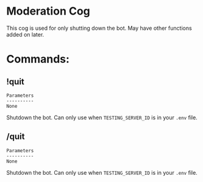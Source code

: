 # Moderation Cog

This cog is used for only shutting down the bot. May have other functions added on later.

# Commands:

## !quit
```
Parameters
----------
None
```
Shutdown the bot. Can only use when `TESTING_SERVER_ID` is in your `.env` file.

## /quit
```
Parameters
----------
None
```
Shutdown the bot. Can only use when `TESTING_SERVER_ID` is in your `.env` file.